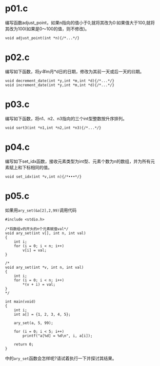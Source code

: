 # p01.c

编写函数adjust_point，如果n指向的值小于0,就将其改为0:如果值大于100,就将其改为100(如果是0〜100的值，则不修改)。

```
void adjust_point(int *n){/*...*/}
```

# p02.c

编写如下函数，将*y年*m月*d日的日期，修改为其前一天或后一天的曰期。

```
void decrement_date(int *y,int *m,int *d){/*...*/}
void increment_date(int *y,int *m,int *d){/*...*/}
```

# p03.c

编写如下函数，将n1、n2、n3指向的三个int型整数按升序排列。
```
void sort3(int *n1,int *n2,int *n3){/*...*/}
```

# p04.c

编写如下set_idx函数，接收元素类型为int型、元素个数为n的数组，并为所有元素赋上和下标相同的值。

```
void set_idx(int *v,int n){/*•••*/}
```

# p05.c

如果用`ary_set(&a[2],2,99)`调用代码
```
#include <stdio.h>

/*将数组v的开头的n个元素赋值val*/
void ary_set(int v[], int n, int val)
{
    int i;
    for (i = 0; i < n; i++)
        v[i] = val;
}

/*
void ary_set(int *v, int n, int val)
{
    int i;
    for (i = 0; i < n; i++)
        *(v + i) = val;
}
*/

int main(void)
{
    int i;
    int a[] = {1, 2, 3, 4, 5};

    ary_set(a, 5, 99);

    for (i = 0; i < 5; i++)
        printf("a[%d] = %d\n", i, a[i]);

    return 0;
}
```
中的`ary_set`函数会怎样呢?请试着执行一下并探讨其结果。


